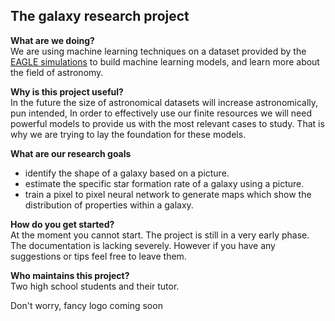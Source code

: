 <h2>The galaxy research project</h2>

<b>What are we doing?</b><br/>
We are using machine learning techniques on a dataset provided by the <a href = "http://icc.dur.ac.uk/Eagle/">EAGLE simulations</a> to build machine learning models, and learn more about the field of astronomy. 

<b> Why is this project useful?</b><br/>
In the future the size of astronomical datasets will increase astronomically, pun intended, In order to effectively use our finite resources we will need powerful models to provide us with the most relevant cases to study. That is why we are trying to lay the foundation for these models. 

<b>What are our research goals</b><br/>
- identify the shape of a galaxy based on a picture.
- estimate the specific star formation rate of a galaxy using a picture.
- train a pixel to pixel neural network to generate maps which show the distribution of properties within a galaxy.

<b>How do you get started? </b><br/>
At the moment you cannot start. The project is still in a very early phase. The documentation is lacking severely. However
if you have any suggestions or tips feel free to leave them. 

<b>Who maintains this project?</b><br/>
Two high school students and their tutor.  

Don't worry, fancy logo coming soon 
